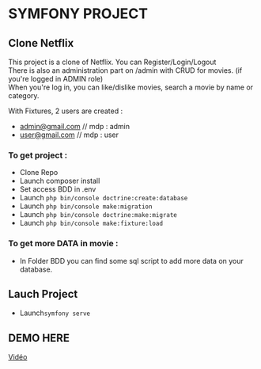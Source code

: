 # SYMFONY PROJECT

## Clone Netflix
This project is a clone of Netflix.
You can Register/Login/Logout <br>
There is also an administration part on /admin with CRUD for movies. (if you're logged in ADMIN role)<br>
When you're log in, you can like/dislike movies, search a movie by name or category.<br>

With Fixtures, 2 users are created :
+ admin@gmail.com // mdp : admin
+ user@gmail.com // mdp : user

### To get project :
- Clone Repo
- Launch composer install
- Set access BDD in .env
- Launch ```php bin/console doctrine:create:database```
- Launch ```php bin/console make:migration```
- Launch ```php bin/console doctrine:make:migrate```
- Launch ```php bin/console make:fixture:load```

### To get more DATA in movie :
- In Folder BDD you can find some sql script to add more data on your database.

## Lauch Project 
- Launch```symfony serve```

## DEMO HERE 
[Vidéo](https://www.loom.com/share/3d319551587f4869882a8163d524b22a)
